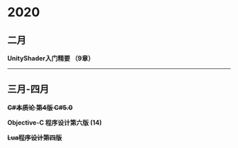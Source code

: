# 2020

## 二月

**UnityShader入门精要 （9章）**

***

## 三月-四月

**~~C#本质论 第4版 C#5.0~~** 

**Objective-C 程序设计第六版 (14)**

**~~Lua程序设计第四版~~**



